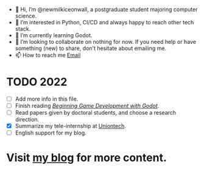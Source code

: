 - 👋 Hi, I’m @newmilkiceonwall, a postgraduate student majoring computer science.
- 👀 I’m interested in Python, CI/CD and always happy to reach other tech stack.
- 🌱 I’m currently learning Godot.
- 💞️ I’m looking to collaborate on nothing for now. If you need help or have something (new) to share, don't hesitate about emailing me.
- 📫 How to reach me [Email](mailto:newmilkiceonewall@outlook.com)

# TODO 2022
- [ ] Add more info in this file.
- [ ] Finish reading [*Beginning Game Development with Godot*](https://www.amazon.com/Beginning-Game-Development-Godot-Platform/dp/1484274547).
- [ ] Read papers given by doctoral students, and choose a research direction.
- [x] Summarize my tele-internship at [Uniontech](https://www.uniontech.com/).
- [ ] English support for my blog.

# Visit [my blog](https://newmilkiceonwall.github.io/) for more content.
<!---
newmilkiceonwall/newmilkiceonwall is a ✨ special ✨ repository because its `README.md` (this file) appears on your GitHub profile.
You can click the Preview link to take a look at your changes.
--->
